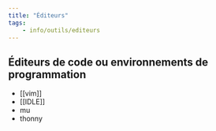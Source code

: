 ```yaml
---
title: "Éditeurs"
tags:
    - info/outils/editeurs
---
```


## Éditeurs de code ou environnements de programmation

- [[vim]]
- [[IDLE]]
- mu
- thonny
